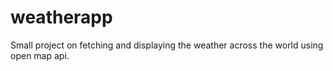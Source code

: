 # weatherapp
Small project on fetching and displaying the weather across the world using open map api. 
